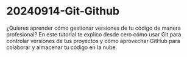 # 20240914-Git-Github
¿Quieres aprender cómo gestionar versiones de tu código de manera profesional? En este tutorial te explico desde cero cómo usar Git para controlar versiones de tus proyectos y cómo aprovechar GitHub para colaborar y almacenar tu código en la nube.
